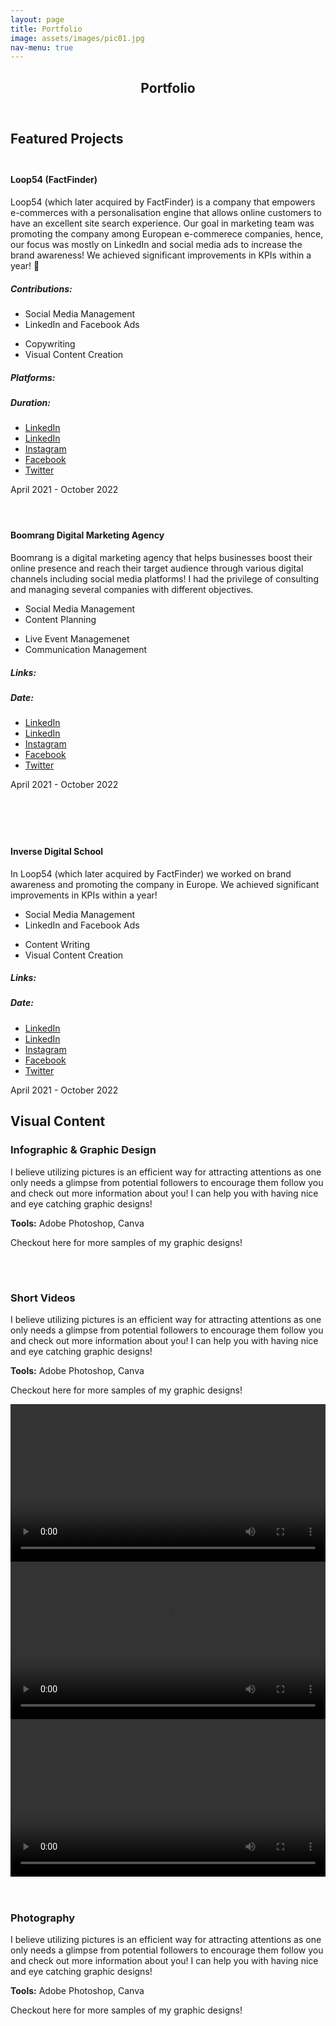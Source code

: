 ```yaml
---
layout: page
title: Portfolio
image: assets/images/pic01.jpg
nav-menu: true
---
```


<!-- Main -->
<div id="main" class="alt">

<!-- One -->
<section id="one">
	<div class="inner">
		<header class="major">
			<h1>Portfolio</h1>
		</header>
		<h2 id="content">Featured Projects</h2>
		<!-- Loop54 -->
		<div class="row">
			<div class="4u 12u$(small)" style="margin-top: 1.8em;">
				<span class="fit"><img src="{% link assets/images/loop54.jpg %}" alt="" /></span>
			</div>
			<div class="8u 12u$(small)">
				<h4>Loop54 (FactFinder)</h4>
				<p> Loop54 (which later acquired by FactFinder) is a company that empowers e-commerces with a personalisation engine that allows online customers to have an excellent site search experience.
				Our goal in marketing team was promoting the company among European e-commerece companies, hence, our focus was mostly on LinkedIn and social media ads to increase the brand awareness! We achieved significant improvements in KPIs within a year! 🚀 </p>
				<div class="row">
					<div class="2u 12u$(small)">
					<h5>Contributions:</h5>
					</div>
					<div class="5u 12u$(small)">
						<ul id="customUL">
							<li id="customLI">Social Media Management</li>
							<li id="customLI">LinkedIn and Facebook Ads</li>
						</ul>
					</div>
					<div class="5u 12u$(small)">
						<ul id="customUL">
							<li id="customLI">Copywriting</li>
							<li id="customLI">Visual Content Creation</li>
						</ul>
					</div>
				</div>
				<div class="row">
					<div class="3u 12u$(small)">
						<h5>Platforms:</h5>
						<h5>Duration:</h5>
					</div>
					<div class="9u 12u$(small)">
						<ul class="icons" id="customiconsul" >
							<li><a href="#" class="icon fa-linkedin-square"><span class="label">LinkedIn</span></a></li>
							<li><a href="#" class="icon fa-linkedin-square"><span class="label">LinkedIn</span></a></li>
							<li><a href="#" class="icon fa-instagram"><span class="label">Instagram</span></a></li>
							<li><a href="#" class="icon fa-facebook"><span class="label">Facebook</span></a></li>
							<li><a href="#" class="icon fa-twitter"><span class="label">Twitter</span></a></li>
						</ul>
						<p>April 2021 - October 2022</p>
					</div>
				</div>
			</div>
		</div>
		<!-- Boomrang -->
		<div class="row" style="margin-top: 4em;">
			<div class="8u 12u$(small)">
				<h4>Boomrang Digital Marketing Agency</h4>
				<p> Boomrang is a digital marketing agency that helps businesses boost their online presence and reach their target audience through various digital channels including social media platforms! I had the privilege of consulting and managing several companies with different objectives.</p>
				<div class="row">
					<div class="6u 12u$(small)">
						<ul id="customUL">
							<li id="customLI">Social Media Management</li>
							<li id="customLI">Content Planning</li>
						</ul>
					</div>
					<div class="6u 12u$(small)">
						<ul id="customUL">
							<li id="customLI">Live Event Managemenet</li>
							<li id="customLI">Communication Management</li>
						</ul>
					</div>
				</div>
				<div class="row">
					<div class="1u 12u$(small)">
						<h5>Links:</h5>
						<h5>Date:</h5>
					</div>
					<div class="10u 12u$(small)">
						<ul class="icons" id="customiconsul" >
							<li><a href="#" class="icon fa-linkedin-square"><span class="label">LinkedIn</span></a></li>
							<li><a href="#" class="icon fa-linkedin-square"><span class="label">LinkedIn</span></a></li>
							<li><a href="#" class="icon fa-instagram"><span class="label">Instagram</span></a></li>
							<li><a href="#" class="icon fa-facebook"><span class="label">Facebook</span></a></li>
							<li><a href="#" class="icon fa-twitter"><span class="label">Twitter</span></a></li>
						</ul>
						<p>April 2021 - October 2022</p>
					</div>
				</div>
			</div>
			<div class="4u 12u$(small)">
				<span class="fit"><img src="{% link assets/images/Sunich02.jpg %}" alt="" /></span>
			</div>
		</div>
		<!-- Inverse -->
		<div class="row" style="margin-top: 4em;">
			<div class="4u 12u$(small)">
				<span class="fit"><img src="{% link assets/images/Inverse02.jpg %}" alt="" /></span>
			</div>
			<div class="8u 12u$(small)">
				<h4>Inverse Digital School</h4>
				<p> In Loop54 (which later acquired by FactFinder) we worked on brand awareness and promoting the company in Europe. We achieved significant improvements in KPIs within a year! </p>
				<div class="row">
					<div class="6u 12u$(small)">
						<ul id="customUL">
							<li id="customLI">Social Media Management</li>
							<li id="customLI">LinkedIn and Facebook Ads</li>
						</ul>
					</div>
					<div class="6u 12u$(small)">
						<ul id="customUL">
							<li id="customLI">Content Writing</li>
							<li id="customLI">Visual Content Creation</li>
						</ul>
					</div>
				</div>
				<div class="row">
					<div class="1u 12u$(small)">
						<h5>Links:</h5>
						<h5>Date:</h5>
					</div>
					<div class="10u 12u$(small)">
						<ul class="icons" id="customiconsul" >
							<li><a href="#" class="icon fa-linkedin-square"><span class="label">LinkedIn</span></a></li>
							<li><a href="#" class="icon fa-linkedin-square"><span class="label">LinkedIn</span></a></li>
							<li><a href="#" class="icon fa-instagram"><span class="label">Instagram</span></a></li>
							<li><a href="#" class="icon fa-facebook"><span class="label">Facebook</span></a></li>
							<li><a href="#" class="icon fa-twitter"><span class="label">Twitter</span></a></li>
						</ul>
						<p>April 2021 - October 2022</p>
					</div>
				</div>
			</div>
		</div>
	</div>
</section>
<!-- Visual Content -->
<section id="two">
	<div class="inner">
		<h2 id="content">Visual Content</h2>
		<!-- Graphic Design -->
		<h3>Infographic &amp; Graphic Design</h3>
		<p>I believe utilizing pictures is an efficient way for attracting attentions as one only needs a glimpse from potential followers to encourage them follow you and check out more information about you! I can help you with having nice and eye catching graphic designs!</p>
		<p> <b>Tools:</b> Adobe Photoshop, Canva </p>
		<p> Checkout here for more samples of my graphic designs! </p>				
		<div class="row">
			<div class="4u 12u$(small)">
				<span class="fit"><img src="{% link assets/images/graphics/Jula-instagram.jpg %}" alt="" /></span>
			</div>
			<div class="4u 12u$(small)">
				<span class="fit"><img src="{% link assets/images/graphics/Case-study-Svensson2.jpg %}" alt="" /></span>
			</div>
			<div class="4u 12u$(small)">
				<span class="fit"><img src="{% link assets/images/graphics/client.jpg %}" alt="" /></span>
			</div>
		</div>
		<!-- Short Videos -->
		<div style="margin-top: 4em;">
			<h3>Short Videos</h3>
			<p>I believe utilizing pictures is an efficient way for attracting attentions as one only needs a glimpse from potential followers to encourage them follow you and check out more information about you! I can help you with having nice and eye catching graphic designs!</p>
			<p> <b>Tools:</b> Adobe Photoshop, Canva </p>
			<p> Checkout here for more samples of my graphic designs! </p>				
			<div class="row">
				<div class="4u 12u$(small)">
					<span class="fit">
						<video class="fit" width="100%" controls>
    						<source src="{% link assets/videos/sunich-mixology.mp4 %}" type="video/mp4">
    						Your browser does not support the video tag.
						</video>
					</span>
				</div>
				<div class="4u 12u$(small)">
					<span class="fit">
						<video class="fit" width="100%" controls>
    						<source src="{% link assets/videos/coop.mp4 %}" type="video/mp4">
    						Your browser does not support the video tag.
						</video>
					</span>
				</div>
				<div class="4u 12u$(small)">
					<span class="fit">
						<video class="fit" width="100%" controls>
    						<source src="{% link assets/videos/loop54-intro.mp4 %}" type="video/mp4">
    						Your browser does not support the video tag.
						</video>
					</span>
				</div>
			</div>
		</div>
		<!-- Photography -->
		<div style="margin-top: 4em;">
			<h3>Photography</h3>
			<p>I believe utilizing pictures is an efficient way for attracting attentions as one only needs a glimpse from potential followers to encourage them follow you and check out more information about you! I can help you with having nice and eye catching graphic designs!</p>
			<p> <b>Tools:</b> Adobe Photoshop, Canva </p>
			<p> Checkout here for more samples of my graphic designs! </p>				
			<div class="row">
				<div class="4u 12u$(small)">
					<span class="fit"><img src="{% link assets/images/graphics/Jula-instagram.jpg %}" alt="" /></span>
				</div>
				<div class="4u 12u$(small)">
					<span class="fit"><img src="{% link assets/images/graphics/Jula-instagram.jpg %}" alt="" /></span>
				</div>
				<div class="4u 12u$(small)">
					<span class="fit"><img src="{% link assets/images/graphics/Jula-instagram.jpg %}" alt="" /></span>
				</div>
			</div>
		</div>
	</div>
</section>
</div>
